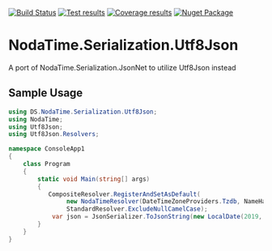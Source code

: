 [![Build Status](https://dev.azure.com/DzmitrySafarau0213/NodaTime.Serialization.Utf8Json/_apis/build/status/DSilence.NodaTime.Serialization.Utf8Json?branchName=develop)](https://dev.azure.com/DzmitrySafarau0213/NodaTime.Serialization.Utf8Json/_build/latest?definitionId=1?branchName=develop)
[![Test results](https://img.shields.io/azure-devops/tests/DzmitrySafarau0213/NodaTime.Serialization.Utf8Json/1.svg)](https://dev.azure.com/DzmitrySafarau0213/NodaTime.Serialization.Utf8Json/_build?definitionId=1?branchName=develop)
[![Coverage results](https://img.shields.io/azure-devops/coverage/DzmitrySafarau0213/NodaTime.Serialization.Utf8Json/1/develop.svg)](https://dev.azure.com/DzmitrySafarau0213/NodaTime.Serialization.Utf8Json/_build/latest?definitionId=1?branchName=develop)
[![Nuget Package](https://img.shields.io/nuget/dt/DS.NodaTime.Serialization.Utf8Json.svg)](https://www.nuget.org/packages/DS.NodaTime.Serialization.Utf8Json/)

# NodaTime.Serialization.Utf8Json
A port of NodaTime.Serialization.JsonNet to utilize Utf8Json instead

## Sample Usage

```csharp
using DS.NodaTime.Serialization.Utf8Json;
using NodaTime;
using Utf8Json;
using Utf8Json.Resolvers;

namespace ConsoleApp1
{
    class Program
    {
        static void Main(string[] args)
        {
           CompositeResolver.RegisterAndSetAsDefault(
                new NodaTimeResolver(DateTimeZoneProviders.Tzdb, NameHandling.CamelCase, true, true, true),
                StandardResolver.ExcludeNullCamelCase);
            var json = JsonSerializer.ToJsonString(new LocalDate(2019, 1, 1);
        }
    }
}
```